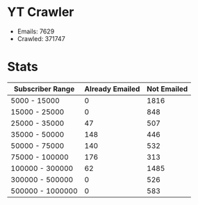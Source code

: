 # YT Crawler
- Emails: 7629
- Crawled: 371747

# Stats
| Subscriber Range  | Already Emailed | Not Emailed |
|-------|-------|-------|
| 5000 - 15000 | 0 | 1816 |
| 15000 - 25000 | 0 | 848 |
| 25000 - 35000 | 47 | 507 |
| 35000 - 50000 | 148 | 446 |
| 50000 - 75000 | 140 | 532 |
| 75000 - 100000 | 176 | 313 |
| 100000 - 300000 | 62 | 1485 |
| 300000 - 500000 | 0 | 526 |
| 500000 - 1000000 | 0 | 583 |
